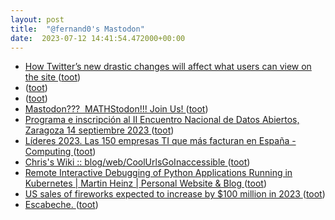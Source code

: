```yaml
---
layout: post
title:  "@fernand0's Mastodon"
date:  2023-07-12 14:41:54.472000+00:00
---
```

*  [How Twitter’s new drastic changes will affect what users can view on the site  ](https://www.theguardian.com/technology/2023/jul/03/how-twitter-new-changes-will-affect-users-rate-limited-limit-exceeded-restrictions) ([toot](https://mastodon.social/@fernand0/110701636121452708))
*  [ ](https://masto.es/@aperalesf) ([toot](https://mastodon.social/@fernand0/110701372236527613))
*  [ ](https://masto.es/@aperalesf) ([toot](https://mastodon.social/@fernand0/110701077841487376))
*  [Mastodon???  MATHStodon!!! Join Us! ](https://samjshah.com/2023/07/01/mastodon-mathstodon-join-us) ([toot](https://mastodon.social/@fernand0/110700877870708456))
*  [Programa e inscripción al II Encuentro Nacional de Datos Abiertos, Zaragoza 14 septiembre 2023 ](https://opendata.aragon.es/-/programa-e-inscripcion-al-ii-encuentro-nacional-de-datos-abiertos-zaragoza-14-septiembre-202) ([toot](https://mastodon.social/@fernand0/110700590557070539))
*  [Líderes 2023. Las 150 empresas TI que más facturan en España - Computing ](https://www.computing.es/whitepapers/lideres-2023-las-150-empresas-ti-que-mas-facturan-en-espana) ([toot](https://mastodon.social/@fernand0/110700440583022333))
*  [ Chris's Wiki :: blog/web/CoolUrlsGoInaccessible  ](https://utcc.utoronto.ca/~cks/space/blog/web/CoolUrlsGoInaccessibl) ([toot](https://mastodon.social/@fernand0/110700107775179268))
*  [Remote Interactive Debugging of Python Applications Running in Kubernetes \| Martin Heinz \| Personal Website & Blog ](https://martinheinz.dev/blog/9) ([toot](https://mastodon.social/@fernand0/110699886576247727))
*  [US sales of fireworks expected to increase by $100 million in 2023 ](https://thehill.com/business/4077359-us-sales-of-fireworks-expected-to-increase-by-100-million-in-2023) ([toot](https://mastodon.social/@fernand0/110696667996595910))
*  [Escabeche. ](https://avecesunafoto.wordpress.com/2023/07/11/escabeche-2) ([toot](https://mastodon.social/@fernand0/110696604767969646))
